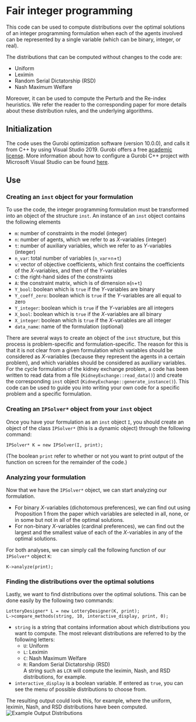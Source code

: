 # Fair integer programming

This code can be used to compute distributions over the optimal solutions of an integer programming formulation when each of the agents involved can be represented by a single variable (which can be binary, integer, or real).

The distributions that can be computed without changes to the code are:
* Uniform
* Leximin
* Random Serial Dictatorship (RSD)
* Nash Maximum Welfare

Moreover, it can be used to compute the Perturb and the Re-index heuristics. We refer the reader to the corresponding paper for more details about these distribution rules, and the underlying algorithms.

## Initialization
The code uses the Gurobi optimization software (version 10.0.0), and calls it from C++ by using Visual Studio 2019. Gurobi offers a free [academic license][2]. More information about how to configure a Gurobi C++ project with Microsoft Visual Studio can be found [here][1].

[1]: https://support.gurobi.com/hc/en-us/articles/360013194392-How-do-I-configure-a-new-Gurobi-C-project-with-Microsoft-Visual-Studio-2017-
[2]: https://www.gurobi.com/academia/academic-program-and-licenses/

## Use
### Creating an `inst` object for your formulation
To use the code, the integer programming formulation must be transformed into an object of the structure `inst`. An instance of an `inst` object contains the following elements
* `m`: number of constraints in the model (integer)
* `n`: number of agents, which we refer to as $X$-variables (integer)
* `t`: number of auxiliary variables, which we refer to as $Y$-variables (integer)
* `n_var`: total number of variables (`n_var`=`n`+`t`)
* `v`: vector of objective coefficients, which first contains the coefficients of the $X$-variables, and then of the $Y$-variables
* `C`: the right-hand sides of the constraints
* `A`: the constraint matrix, which is of dimension `m`(`n`+`t`)
* `Y_bool`: boolean which is `true` if the $Y$-variables are binary
* `Y_coeff_zero`: boolean which is `true` if the $Y$-variables are all equal to zero
* `Y_integer`: boolean which is `true` if the $Y$-variables are all integers
* `X_bool`: boolean which is `true` if the $X$-variables are all binary
* `X_integer`: boolean which is `true` if the $X$-variables are all integer
* `data_name`: name of the formulation (optional)

There are several ways to create an object of the `inst` structure, but this process is problem-specific and formulation-specific. The reason for this is that it is not clear from a given formulation which variables should be considered as $X$-variables (because they represent the agents in a certain problem), and which variables should be considered as auxiliary variables. For the cycle formulation of the kidney exchange problem, a code has been written to read data from a file (`KidneyExchange::read_data()`) and create the corresponding `inst` object (`KidneyExchange::generate_instance()`). This code can be used to guide you into writing your own code for a specific problem and a specific formulation.

### Creating an `IPSolver*` object from your `inst` object
Once you have your formulation as an `inst` object `I`, you should create an object of the class `IPSolver*` (this is a dynamic object) through the following command:  

```
IPSolver* K = new IPSolver(I, print);
```  

(The boolean `print` refer to whether or not you want to print output of the function on screen for the remainder of the code.)

### Analyzing your formulation
Now that we have the `IPSolver*` object, we can start analyzing our formulation.  
* For binary $X$-variables (dichotomous preferences), we can find out using Proposition 1 from the paper which variables are selected in all, none, or in some but not in all of the optimal solutions.
* For non-binary $X$-variables (cardinal preferences), we can find out the largest and the smallest value of each of the $X$-variables in any of the optimal solutions.

For both analyses, we can simply call the following function of our `IPSolver*` object `K`:  

```
K->analyze(print);
```

### Finding the distributions over the optimal solutions
Lastly, we want to find distributions over the optimal solutions. This can be done easily by the following two commands:

```
LotteryDesigner* L = new LotteryDesigner(K, print);
L->compare_methods(string, 10, interactive_display, print, 0);
```

* `string` is a string that contains information about which distributions you want to compute. The most relevant distributions are referred to by the following letters:
     * `U`: Uniform
     * `L`: Leximin
     * `C`: Nash Maximum Welfare
     * `R`: Random Serial Dictatorship (RSD)  
  A string such as `LCR` will compute the leximin, Nash, and RSD distributions, for example.
* `interactive_display` is a boolean variable. If entered as `true`, you can see the menu of possible distributions to choose from.

The resulting output could look this, for example, where the uniform, leximin, Nash, and RSD distributions have been computed.
![Example Output Distributions](https://github.com/DemeulemeesterT/Fair-Integer-Programming/assets/59369043/954b0065-070a-4991-a18c-f5221bfc5675)

  


